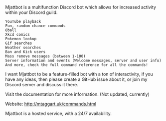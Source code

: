 Mjattbot is a multifunction Discord bot which allows for increased activity within your Discord guild.

    YouTube playback
    Fun, random chance commands
    8ball
    Xkcd comics
    Pokemon lookup
    Gif searches
    Weather searches
    Ban and Kick users
    Mass remove messages (between 1-100)
    Server information and events (Welcome messages, server and user info)
    And more, check the full command reference for all the commands!

I want Mjattbot to be a feature-filled bot with a ton of interactivity, if you have any ideas, then please create a GitHub issue about it, or join my Discord server and discuss it there.

Visit the documentation for more information. (Not updated, currently)

Website:
http://mtaggart.uk/commands.html

Mjattbot is a hosted service, with a 24/7 availability.

